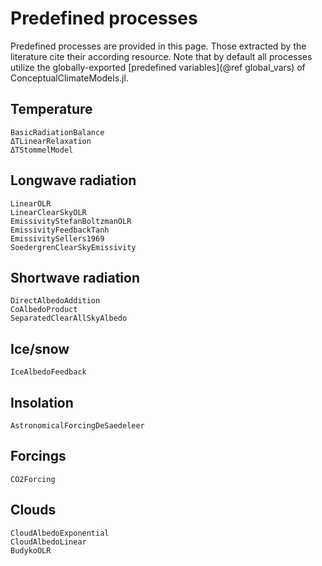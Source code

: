 # Predefined processes

Predefined processes are provided in this page.
Those extracted by the literature cite their according resource.
Note that by default all processes utilize the globally-exported [predefined variables](@ref global_vars) of ConceptualClimateModels.jl.

## Temperature

```@docs
BasicRadiationBalance
ΔTLinearRelaxation
ΔTStommelModel
```

## Longwave radiation

```@docs
LinearOLR
LinearClearSkyOLR
EmissivityStefanBoltzmanOLR
EmissivityFeedbackTanh
EmissivitySellers1969
SoedergrenClearSkyEmissivity
```

## Shortwave radiation

```@docs
DirectAlbedoAddition
CoAlbedoProduct
SeparatedClearAllSkyAlbedo
```

## Ice/snow

```@docs
IceAlbedoFeedback
```

## Insolation

```@docs
AstronomicalForcingDeSaedeleer
```

## Forcings

```@docs
CO2Forcing
```

## Clouds

```@docs
CloudAlbedoExponential
CloudAlbedoLinear
BudykoOLR
```
